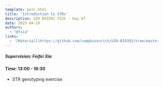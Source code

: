 ```yaml
---
template: post.html
title: 'Introduction to STRs'
description: UZH BIO392 FS25 - Day 07
date: 2025-04-29
authors:
  - "@fxia"
links:
  - '[Material](https://github.com/compbiozurich/UZH-BIO392/tree/master/course-material/2025-04-29__Feifei-Xia__Introduction-to-STRs__BIO392-FS25_day9)'
---
```


##### Supervision: Feifei Xia
#### Time: 13:00 - 16:30

- STR genotyping exercise

<!--more-->

